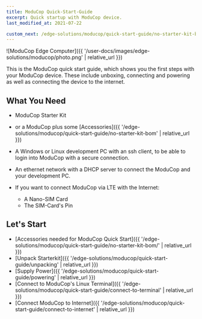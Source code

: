 ```yaml
---
title: ModuCop Quick-Start-Guide
excerpt: Quick startup with ModuCop device.
last_modified_at: 2021-07-22

custom_next: /edge-solutions/moducop/quick-start-guide/no-starter-kit-bom/
---
```


![ModuCop Edge Computer]({{ '/user-docs/images/edge-solutions/moducop/photo.png' | relative_url }})

This is the ModuCop quick start guide, which shows you the first steps with your ModuCop device. These include unboxing, connecting and powering as well as connecting the device to the internet.

## What You Need

* ModuCop Starter Kit
* or a ModuCop plus some [Accessories]({{ '/edge-solutions/moducop/quick-start-guide/no-starter-kit-bom' | relative_url }})

* A Windows or Linux development PC with an ssh client, to be able to login into ModuCop with a secure connection.
* An ethernet network with a DHCP server to connect the ModuCop and your development PC.

* If you want to connect ModuCop via LTE with the Internet:
    * A Nano-SIM Card
    * The SIM-Card's Pin

## Let's Start
* [Accessories needed for ModuCop Quick Start]({{ '/edge-solutions/moducop/quick-start-guide/no-starter-kit-bom/' | relative_url }})
* [Unpack Starterkit]({{ '/edge-solutions/moducop/quick-start-guide/unpacking' | relative_url }})
* [Supply Power]({{ '/edge-solutions/moducop/quick-start-guide/powering' | relative_url }})
* [Connect to ModuCop's Linux Terminal]({{ '/edge-solutions/moducop/quick-start-guide/connect-to-terminal' | relative_url }})
* [Connect ModuCop to Internet]({{ '/edge-solutions/moducop/quick-start-guide/connect-to-internet' | relative_url }})
